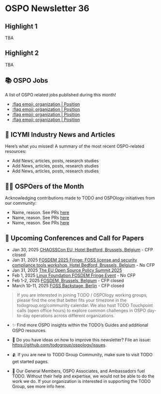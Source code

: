 # OSPO Newsletter 36

## Highlight 1

TBA

## Highlight 2

TBA

## 📚 OSPO Jobs

A list of OSPO related jobs published during this month!

- [:flag emoji: organization | Position]()
- [:flag emoji: organization | Position]()
- [:flag emoji: organization | Position]()
- [:flag emoji: organization | Position]()


## 📌 ICYMI Industry News and Articles
Here’s what you missed! A summary of the most recent OSPO-related resources:

- Add News, articles, posts, research studies
- Add News, articles, posts, research studies
- Add News, articles, posts, research studies

  
## 🙋‍♀️ OSPOers of the Month
Acknowledging contributions made to TODO and OSPOlogy initiatives from our community:

- Name, reason. See PRs [here]()
- Name, reason. See PRs [here]()
- Name, reason. See PRs [here]()
  
## 📎 Upcoming Conferences and Call for Papers

- Jan 30, 2025 [CHAOSSCon EU, Hotel Bedford, Brussels, Belgium](https://chaoss.community/chaosscon-2025-eu/) - CFP closed
- Jan 31, 2025 [FOSDEM 2025 Fringe: FOSS license and security compliance tools workshop, Hotel Bedford, Brussels, Belgium](https://pretix.eu/aboutcode/fosdem-2025/) - No CFP
- Jan 31, 2025 [The EU Open Source Policy Summit 2025](https://summit.openforumeurope.org/#agenda)
- Feb 1, 2025 [Linux Foundation FOSDEM Fringe Event](https://linuxfoundation.regfox.com/linux-foundation-fosdem-side-event-2025) - No CFP
- Feb 1-2, 2025 [FOSDEM, Brussels, Belgium](https://fosdem.org/2025/) - CFP closed
- March 10-11, 2025 [FOSS Backstage, Berlin](https://25.foss-backstage.de/) - CFP closed


> If you are interested in joining TODO / OSPOlogy working groups, please find the one that better fits your timezone in the todogroup.org/community calendar. We
also host TODO Touchpoint calls (open office hours) to explore common challenges in OSPO day-to-day operations across different organizations.

- ✨ Find more OSPO insights within the TODO’s Guides and additional OSPO resources.

- 🧐 Do you have ideas on how to improve this newsletter? File an issue: https://github.com/todogroup/ospology/issues.

- 🫂 If you are new to TODO Group Community, make sure to visit TODO get started pages.

- 💚 Our General Members, OSPO Associates, and Ambassadors fuel TODO. Without their help and expertise, we would not be able to do the work we do. If your organization is interested in supporting the TODO Group, see more info here.
